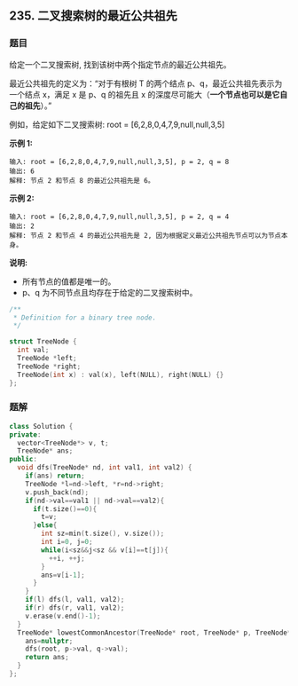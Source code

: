 ## 235. 二叉搜索树的最近公共祖先

### 题目

给定一个二叉搜索树, 找到该树中两个指定节点的最近公共祖先。

最近公共祖先的定义为：“对于有根树 T 的两个结点 p、q，最近公共祖先表示为一个结点 x，满足 x 是 p、q 的祖先且 x 的深度尽可能大（**一个节点也可以是它自己的祖先**）。”

例如，给定如下二叉搜索树:  root = [6,2,8,0,4,7,9,null,null,3,5]

**示例 1:**

```
输入: root = [6,2,8,0,4,7,9,null,null,3,5], p = 2, q = 8
输出: 6 
解释: 节点 2 和节点 8 的最近公共祖先是 6。
```

**示例 2:**

```
输入: root = [6,2,8,0,4,7,9,null,null,3,5], p = 2, q = 4
输出: 2
解释: 节点 2 和节点 4 的最近公共祖先是 2, 因为根据定义最近公共祖先节点可以为节点本身。
```

**说明:**

- 所有节点的值都是唯一的。
- p、q 为不同节点且均存在于给定的二叉搜索树中。

```cpp
/**
 * Definition for a binary tree node.
 */

struct TreeNode {
  int val;
  TreeNode *left;
  TreeNode *right;
  TreeNode(int x) : val(x), left(NULL), right(NULL) {}
};
```

### 题解

```cpp
class Solution {
private:
  vector<TreeNode*> v, t;
  TreeNode* ans;
public:
  void dfs(TreeNode* nd, int val1, int val2) {
    if(ans) return;
    TreeNode *l=nd->left, *r=nd->right;
    v.push_back(nd);
    if(nd->val==val1 || nd->val==val2){
      if(t.size()==0){
        t=v;
      }else{
        int sz=min(t.size(), v.size());
        int i=0, j=0;
        while(i<sz&&j<sz && v[i]==t[j]){
          ++i, ++j;
        }
        ans=v[i-1];
      }
    }
    if(l) dfs(l, val1, val2);
    if(r) dfs(r, val1, val2);
    v.erase(v.end()-1);
  }
  TreeNode* lowestCommonAncestor(TreeNode* root, TreeNode* p, TreeNode* q) {
    ans=nullptr;
    dfs(root, p->val, q->val);
    return ans;
  }
};
```